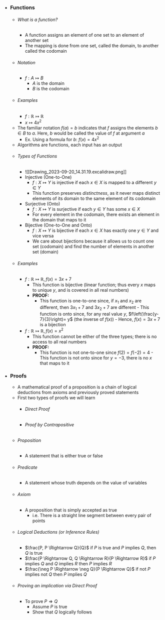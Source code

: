 
- ### Functions
	- ###### What is a function?
		- A function assigns an element of one set to an element of another set
		- The mapping is done from one set, called the domain, to another called the codomain
	- ###### Notation
		- $f: A \mapsto B$ 
			- $A$ is the domain
			- $B$ is the codomain
	- ###### Examples
		- $f: \mathbb{R} \mapsto \mathbb{R}$
		- $x \mapsto 4x^2$
	- The familiar notation $f(a) = b$ indicates that $f$ assigns the elements $b \in B$ to $a$. Here, $b$ would be called the value of $f$ at argument $a$
		- Ex. Using a formula for $b$: $f(x) = 4x^2$
	- Algorithms are functions, each input has an output
	- ###### Types of Functions
		- ![[Drawing_2023-09-20_14.31.19.excalidraw.png]]
		- Injective (One-to-One)
			- $f:X \mapsto Y$ is injective if each $x \in X$ is mapped to a different $y \in Y$
			- This function preserves *distinctness*, as it never maps distinct elements of its domain to the same element of its codomain
		- Surjective (Onto)
			- $f: X \mapsto Y$ is surjective if each $y \in Y$ has some $x \in X$ 
			- For every element in the codomain, there exists an element in the domain that maps to it
		- Bijective (One-to-One and Onto)
			- $f: X \mapsto Y$ is bijective if each $x \in X$ has exactly one $y \in Y$ and vice versa
			- We care about bijections because it allows us to count one set (codomain) and find the number of elements in another set (domain)
	- ###### Examples
		- $f : \mathbb{R} \mapsto \mathbb{R}, f(x) = 3x + 7$ 
			- This function is bijective (linear function; thus every $x$ maps to unique $y$, and is covered in all real numbers) 
			- **PROOF:** 
				- This function is one-to-one since, if $x_1$ and $x_2$ are different, then $3x_1 + 7$ and $3x_2 + 7$ are different - This function is onto since, for any real value $y$, $f\left(\frac{y-7}{3}\right)= y$ (the inverse of $f(x)$) - Hence, $f(x) = 3x + 7$ is a bijection 
		- $f : \mathbb{R} \mapsto \mathbb{R}, f(x) = x^2$ 
			- This function cannot be either of the three types; there is no access to all real numbers 
			- **PROOF:** 
				- This function is not one-to-one since $f(2) = f(-2) = 4$ - This function is not onto since for $y = -3$, there is no $x$ that maps to it

- ### Proofs
	- A mathematical proof of a proposition is a chain of logical deductions from axioms and previously proved statements
	- First two types of proofs we will learn
		- ###### Direct Proof
		- ###### Proof by Contrapositive
	- ###### Proposition
		- A statement that is either true or false
	- ###### Predicate
		- A statement whose truth depends on the value of variables
	- ###### Axiom
		- A proposition that is simply accepted as true
			- i.e. There is a straight line segment between every pair of points
	- ###### Logical Deductions (or Inference Rules)
		- $\frac{P, P \Rightarrow Q}{Q}$ if $P$ is true and $P$ implies $Q$, then $Q$ is true
		- $\frac{P \Rightarrow Q, Q \Rightarrow R}{P \Rightarrow R}$ if $P$ implies $Q$ and $Q$ implies $R$ then $P$ implies $R$
		- $\frac{\neg P \Rightarrow \neg Q}{P \Rightarrow Q}$ if not $P$ implies not $Q$ then $P$ implies $Q$
	- ###### Proving an implication via Direct Proof
		- To prove $P \Rightarrow Q$
			- Assume $P$ is true
			- Show that $Q$ logically follows
		